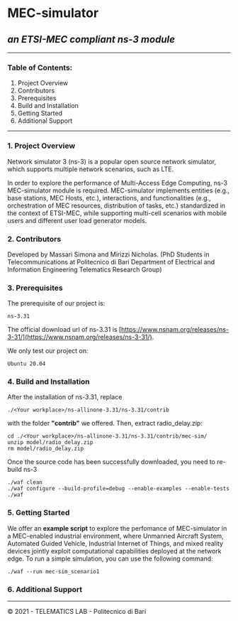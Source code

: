
MEC-simulator
=====================
## _an ETSI-MEC compliant ns-3 module_

---
### Table of Contents:
1. Project Overview
2. Contributors
3. Prerequisites
4. Build and Installation
5. Getting Started
6. Additional Support
---

### 1. Project Overview 
Network simulator 3 (ns-3) is a popular open source network simulator, which supports multiple network scenarios, such as LTE.

In order to explore the performance of Multi-Access Edge Computing, ns-3 MEC-simulator module is required. MEC-simulator implements entities (e.g., base stations, MEC Hosts, etc.), interactions, and functionalities (e.g., orchestration of MEC resources, distribution of tasks, etc.) standardized in the context of ETSI-MEC, while supporting multi-cell scenarios with mobile users and different user load generator models.

### 2. Contributors
Developed by Massari Simona and Mirizzi Nicholas. (PhD Students in Telecommunications at Politecnico di Bari Department of Electrical and Information Engineering Telematics Research Group)

### 3. Prerequisites
The prerequisite of our project is:
```
ns-3.31
```
The official download url of ns-3.31 is [https://www.nsnam.org/releases/ns-3-31/](https://www.nsnam.org/releases/ns-3-31/).

We only test our project on:
```
Ubuntu 20.04
```

### 4. Build and Installation
After the installation of ns-3.31, replace
```
./<Your workplace>/ns-allinone-3.31/ns-3.31/contrib
```
with the folder **"contrib"** we offered. Then, extract radio_delay.zip:
```
cd ./<Your workplace>/ns-allinone-3.31/ns-3.31/contrib/mec-sim/
unzip model/radio_delay.zip
rm model/radio_delay.zip
```
Once the source code has been successfully downloaded, you need to re-build ns-3
```
./waf clean
./waf configure --build-profile=debug --enable-examples --enable-tests
./waf
```

### 5. Getting Started
We offer an **example script** to explore the perfomance of MEC-simulator in a MEC-enabled industrial environment, where Unmanned Aircraft System, Automated Guided Vehicle, Industrial Internet of Things, and mixed reality devices jointly exploit computational capabilities deployed at the network edge.
To run a simple simulation, you can use the following command:
```
./waf --run mec-sim_scenario1
```

### 6. Additional Support



---
© 2021 - TELEMATICS LAB - Politecnico di Bari
